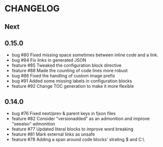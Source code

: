 # CHANGELOG

## Next

## 0.15.0

* bug #80 Fixed missing space sometimes between inline code and a link.
* bug #84 Fix links in generated JSON
* feature #85 Tweaked the configuration block directive
* feature #88 Made the counting of code lines more robust
* bug #86 Fixed the handling of custom image prefix
* bug #91 Added some missing labels in configuration blocks
* feature #92 Change TOC generation to make it more flexible

## 0.14.0

* bug #76 Fixed next/prev & parent keys in fjson files
* feature #82 Consider "versionadded" as an admonition and improve "seealso" admonition
* feature #77 Updated literal blocks to improve word breaking
* feature #81 Mark external links as unsafe
* feature #78 Adding a span around code blocks' strating $ and C:\
